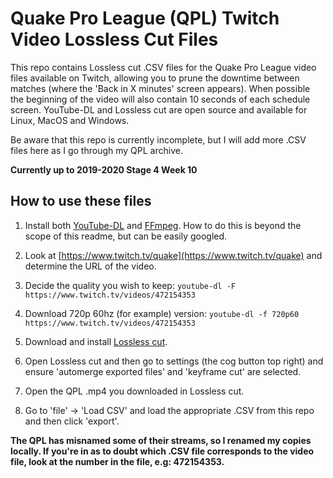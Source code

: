 # Quake Pro League (QPL) Twitch Video Lossless Cut Files

This repo contains Lossless cut .CSV files for the Quake Pro League video files available on Twitch, allowing you to prune the downtime between matches (where the 'Back in X minutes' screen appears). When possible the beginning of the video will also contain 10 seconds of each schedule screen. YouTube-DL and Lossless cut are open source and available for Linux, MacOS and Windows.

Be aware that this repo is currently incomplete, but I will add more .CSV files here as I go through my QPL archive.

**Currently up to 2019-2020 Stage 4 Week 10**

## How to use these files
1. Install both [YouTube-DL](https://github.com/ytdl-org/youtube-dl) and [FFmpeg](https://github.com/FFmpeg/FFmpeg). How to do this is beyond the scope of this readme, but can be easily googled.

3. Look at [https://www.twitch.tv/quake](https://www.twitch.tv/quake) and determine the URL of the video.

4. Decide the quality you wish to keep: `youtube-dl -F https://www.twitch.tv/videos/472154353`  

5. Download 720p 60hz (for example) version: `youtube-dl -f 720p60 https://www.twitch.tv/videos/472154353`

6. Download and install [Lossless cut](https://github.com/mifi/lossless-cut/releases).

7. Open Lossless cut and then go to settings (the cog button top right) and ensure 'automerge exported files' and 'keyframe cut' are selected.

8. Open the QPL .mp4 you downloaded in Lossless cut.

9. Go to 'file' -> 'Load CSV' and load the appropriate .CSV from this repo and then click 'export'.  

**The QPL has misnamed some of their streams, so I renamed my copies locally. If you're in as to doubt which .CSV file corresponds to the video file, look at the number in the file, e.g: 472154353.**

